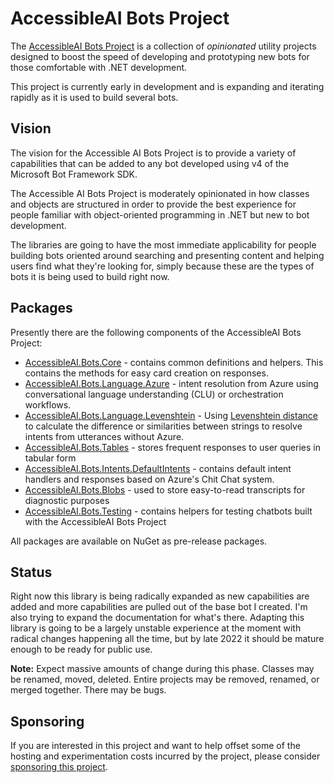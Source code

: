 # AccessibleAI Bots Project

The [AccessibleAI Bots Project](https://AccessibleAI.dev/bots) is a collection of *opinionated* utility projects designed to boost the speed of developing and prototyping new bots for those comfortable with .NET development.

This project is currently early in development and is expanding and iterating rapidly as it is used to build several bots. 

## Vision

The vision for the Accessible AI Bots Project is to provide a variety of capabilities that can be added to any bot developed using v4 of the Microsoft Bot Framework SDK.

The Accessible AI Bots Project is moderately opinionated in how classes and objects are structured in order to provide the best experience for people familiar with object-oriented programming in .NET but new to bot development.

The libraries are going to have the most immediate applicability for people building bots oriented around searching and presenting content and helping users find what they're looking for, simply because these are the types of bots it is being used to build right now.

## Packages

Presently there are the following components of the AccessibleAI Bots Project:

- [AccessibleAI.Bots.Core](https://github.com/IntegerMan/AccessibleAI.Bots/tree/main/AccessibleAI.Bots.Core) - contains common definitions and helpers. This contains the methods for easy card creation on responses.
- [AccessibleAI.Bots.Language.Azure](https://github.com/IntegerMan/AccessibleAI.Bots/tree/main/AccessibleAI.Bots.Language.Azure) - intent resolution from Azure using conversational language understanding (CLU) or orchestration workflows.
- [AccessibleAI.Bots.Language.Levenshtein](https://github.com/IntegerMan/AccessibleAI.Bots/tree/main/AccessibleAI.Bots.Language.Levenshtein) - Using [Levenshtein distance](https://en.wikipedia.org/wiki/Levenshtein_distance) to calculate the difference or similarities between strings to resolve intents from utterances without Azure.
- [AccessibleAI.Bots.Tables](https://github.com/IntegerMan/AccessibleAI.Bots/tree/main/AccessibleAI.Bots.Tables) - stores frequent responses to user queries in tabular form
- [AccessibleAI.Bots.Intents.DefaultIntents](https://github.com/IntegerMan/AccessibleAI.Bots/tree/main/AccessibleAI.Bots.Intents.DefaultIntents) - contains default intent handlers and responses based on Azure's Chit Chat system.
- [AccessibleAI.Bots.Blobs](https://github.com/IntegerMan/AccessibleAI.Bots/tree/main/AccessibleAI.Bots.Blobs) - used to store easy-to-read transcripts for diagnostic purposes
- [AccessibleAI.Bots.Testing](https://github.com/IntegerMan/AccessibleAI.Bots/tree/main/AccessibleAI.Bots.Testing) - contains helpers for testing chatbots built with the AccessibleAI Bots Project

All packages are available on NuGet as pre-release packages.

## Status

Right now this library is being radically expanded as new capabilities are added and more capabilities are pulled out of the base bot I created. I'm also trying to expand the documentation for what's there. Adapting this library is going to be a largely unstable experience at the moment with radical changes happening all the time, but by late 2022 it should be mature enough to be ready for public use.

**Note:** Expect massive amounts of change during this phase. Classes may be renamed, moved, deleted. Entire projects may be removed, renamed, or merged together. There may be bugs.

## Sponsoring

If you are interested in this project and want to help offset some of the hosting and experimentation costs incurred by the project, please consider [sponsoring this project](https://github.com/sponsors/IntegerMan).
